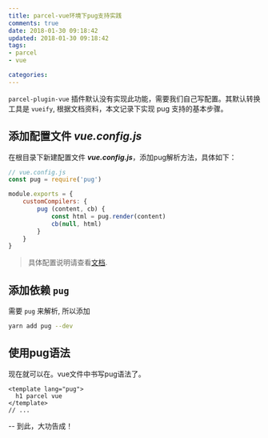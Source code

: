 ```yaml
---
title: parcel-vue环境下pug支持实践
comments: true
date: 2018-01-30 09:18:42
updated: 2018-01-30 09:18:42
tags:
- parcel
- vue

categories:
---
```


`parcel-plugin-vue` 插件默认没有实现此功能，需要我们自己写配置。其默认转换工具是 `vueify`, 根据文档资料，本文记录下实现 pug 支持的基本步骤。

<!-- more -->

## 添加配置文件 ***vue.config.js***
在根目录下新建配置文件 ***vue.config.js***，添加pug解析方法，具体如下：

```js
// vue.config.js
const pug = require('pug')

module.exports = {
    customCompilers: {
        pug (content, cb) {
            const html = pug.render(content)
            cb(null, html)
        }
    }
}
```

> 具体配置说明请查看[文档](https://github.com/vuejs/vueify#configuring-options).

## 添加依赖 `pug`
需要 `pug` 来解析, 所以添加
```bash
yarn add pug --dev
```

## 使用pug语法
现在就可以在。vue文件中书写pug语法了。
```vue
<template lang="pug">
  h1 parcel vue
</template>
// ...
```

--
到此，大功告成！
